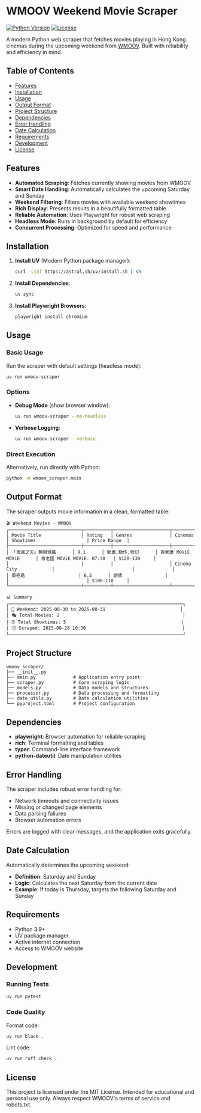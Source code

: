 # WMOOV Weekend Movie Scraper

[![Python Version](https://img.shields.io/badge/python-3.9+-blue.svg)](https://www.python.org/downloads/)
[![License](https://img.shields.io/badge/license-MIT-green.svg)](LICENSE)

A modern Python web scraper that fetches movies playing in Hong Kong cinemas during the upcoming weekend from [WMOOV](https://wmoov.com/). Built with reliability and efficiency in mind.

## Table of Contents

- [Features](#features)
- [Installation](#installation)
- [Usage](#usage)
- [Output Format](#output-format)
- [Project Structure](#project-structure)
- [Dependencies](#dependencies)
- [Error Handling](#error-handling)
- [Date Calculation](#date-calculation)
- [Requirements](#requirements)
- [Development](#development)
- [License](#license)

## Features

- **Automated Scraping**: Fetches currently showing movies from WMOOV
- **Smart Date Handling**: Automatically calculates the upcoming Saturday and Sunday
- **Weekend Filtering**: Filters movies with available weekend showtimes
- **Rich Display**: Presents results in a beautifully formatted table
- **Reliable Automation**: Uses Playwright for robust web scraping
- **Headless Mode**: Runs in background by default for efficiency
- **Concurrent Processing**: Optimized for speed and performance

## Installation

1. **Install UV** (Modern Python package manager):
   ```bash
   curl -LsSf https://astral.sh/uv/install.sh | sh
   ```

2. **Install Dependencies**:
   ```bash
   uv sync
   ```

3. **Install Playwright Browsers**:
   ```bash
   playwright install chromium
   ```

## Usage

### Basic Usage

Run the scraper with default settings (headless mode):

```bash
uv run wmoov-scraper
```

### Options

- **Debug Mode** (show browser window):
  ```bash
  uv run wmoov-scraper --no-headless
  ```

- **Verbose Logging**:
  ```bash
  uv run wmoov-scraper --verbose
  ```

### Direct Execution

Alternatively, run directly with Python:

```bash
python -m wmoov_scraper.main
```

## Output Format

The scraper outputs movie information in a clean, formatted table:

```
🎬 Weekend Movies - WMOOV
┌───────────────────────────┬──────────┬─────────────────────┬─────────────────────────┬─────────────────────────────┬──────────────┐
│ Movie Title               │ Rating   │ Genres              │ Cinemas                 │ Showtimes                   │ Price Range  │
├───────────────────────────┼──────────┼─────────────────────┼─────────────────────────┼─────────────────────────────┼──────────────┤
│ 「鬼滅之刃」無限城篇      │ 9.1      │ 動畫,動作,奇幻      │ 百老匯 MOViE MOViE      │ 百老匯 MOViE MOViE: 07:30   │ $120-130     │
│                           │          │                     │ Cinema City             │                             │              │
│ 東極島                    │ 6.2      │ 劇情                │                         │                             │ $100-110     │
└───────────────────────────┴──────────┴─────────────────────┴─────────────────────────┴─────────────────────────────┴──────────────┘

📊 Summary
┌─────────────────────────────────────────────────────────────────┐
│ 📅 Weekend: 2025-08-30 to 2025-08-31                            │
│ 🎭 Total Movies: 2                                              │
│ ⏰ Total Showtimes: 5                                           │
│ 🕒 Scraped: 2025-08-28 10:30                                    │
└─────────────────────────────────────────────────────────────────┘
```

## Project Structure

```
wmoov_scraper/
├── __init__.py
├── main.py              # Application entry point
├── scraper.py           # Core scraping logic
├── models.py            # Data models and structures
├── processor.py         # Data processing and formatting
├── date_utils.py        # Date calculation utilities
└── pyproject.toml       # Project configuration
```

## Dependencies

- **playwright**: Browser automation for reliable scraping
- **rich**: Terminal formatting and tables
- **typer**: Command-line interface framework
- **python-dateutil**: Date manipulation utilities

## Error Handling

The scraper includes robust error handling for:

- Network timeouts and connectivity issues
- Missing or changed page elements
- Data parsing failures
- Browser automation errors

Errors are logged with clear messages, and the application exits gracefully.

## Date Calculation

Automatically determines the upcoming weekend:

- **Definition**: Saturday and Sunday
- **Logic**: Calculates the next Saturday from the current date
- **Example**: If today is Thursday, targets the following Saturday and Sunday

## Requirements

- Python 3.9+
- UV package manager
- Active internet connection
- Access to WMOOV website

## Development

### Running Tests

```bash
uv run pytest
```

### Code Quality

Format code:
```bash
uv run black .
```

Lint code:
```bash
uv run ruff check .
```

## License

This project is licensed under the MIT License. Intended for educational and personal use only. Always respect WMOOV's terms of service and robots.txt.
